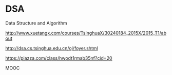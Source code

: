# DSA
Data Structure and Algorithm

http://www.xuetangx.com/courses/TsinghuaX/30240184_2015X/2015_T1/about

http://dsa.cs.tsinghua.edu.cn/oj/foyer.shtml

https://piazza.com/class/hwodt1rmab35nf?cid=20

MOOC

